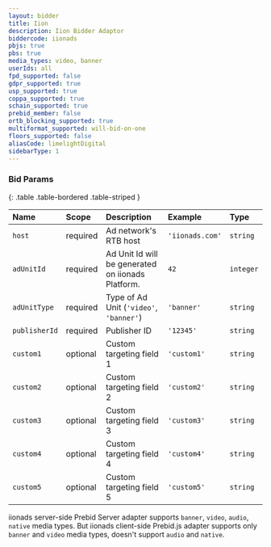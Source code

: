 ```yaml
---
layout: bidder
title: Iion
description: Iion Bidder Adaptor
biddercode: iionads
pbjs: true
pbs: true
media_types: video, banner
userIds: all
fpd_supported: false
gdpr_supported: true
usp_supported: true
coppa_supported: true
schain_supported: true
prebid_member: false
ortb_blocking_supported: true
multiformat_supported: will-bid-on-one
floors_supported: false
aliasCode: limelightDigital
sidebarType: 1
---
```


### Bid Params

{: .table .table-bordered .table-striped }

| Name          | Scope    | Description                                       | Example         | Type      |
|:--------------|:---------|:--------------------------------------------------|:----------------|:----------|
| `host`        | required | Ad network's RTB host                             | `'iionads.com'` | `string`  |
| `adUnitId`    | required | Ad Unit Id will be generated on iionads Platform. | `42`            | `integer` |
| `adUnitType`  | required | Type of Ad Unit (`'video'`, `'banner'`)           | `'banner'`      | `string`  |
| `publisherId` | required | Publisher ID                                      | `'12345'`       | `string`  |
| `custom1`     | optional | Custom targeting field 1                          | `'custom1'`     | `string`  |
| `custom2`     | optional | Custom targeting field 2                          | `'custom2'`     | `string`  |
| `custom3`     | optional | Custom targeting field 3                          | `'custom3'`     | `string`  |
| `custom4`     | optional | Custom targeting field 4                          | `'custom4'`     | `string`  |
| `custom5`     | optional | Custom targeting field 5                          | `'custom5'`     | `string`  |

iionads server-side Prebid Server adapter supports `banner`, `video`, `audio`, `native` media types. But iionads client-side Prebid.js adapter supports only `banner` and `video` media types, doesn't support `audio` and `native`.
